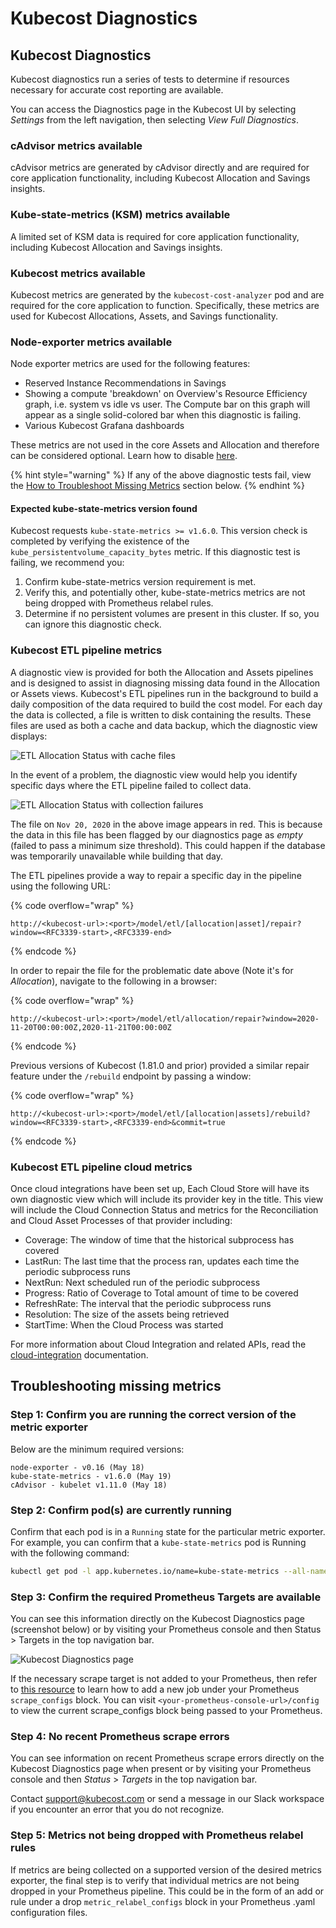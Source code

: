 # Kubecost Diagnostics

## Kubecost Diagnostics

Kubecost diagnostics run a series of tests to determine if resources necessary for accurate cost reporting are available.

You can access the Diagnostics page in the Kubecost UI by selecting _Settings_ from the left navigation, then selecting _View Full Diagnostics_.

### cAdvisor metrics available

cAdvisor metrics are generated by cAdvisor directly and are required for core application functionality, including Kubecost Allocation and Savings insights.

### Kube-state-metrics (KSM) metrics available

A limited set of KSM data is required for core application functionality, including Kubecost Allocation and Savings insights.

### Kubecost metrics available

Kubecost metrics are generated by the `kubecost-cost-analyzer` pod and are required for the core application to function. Specifically, these metrics are used for Kubecost Allocations, Assets, and Savings functionality.

### Node-exporter metrics available

Node exporter metrics are used for the following features:

* Reserved Instance Recommendations in Savings
* Showing a compute 'breakdown' on Overview's Resource Efficiency graph, i.e. system vs idle vs user. The Compute bar on this graph will appear as a single solid-colored bar when this diagnostic is failing.
* Various Kubecost Grafana dashboards

These metrics are not used in the core Assets and Allocation and therefore can be considered optional. Learn how to disable [here](https://docs.kubecost.com/using-kubecost/getting-started#using-an-existing-node-exporter).

{% hint style="warning" %}
If any of the above diagnostic tests fail, view the [How to Troubleshoot Missing Metrics](diagnostics.md#how-to-troubleshoot-missing-metrics) section below.
{% endhint %}

#### Expected kube-state-metrics version found

Kubecost requests `kube-state-metrics >= v1.6.0`. This version check is completed by verifying the existence of the `kube_persistentvolume_capacity_bytes` metric. If this diagnostic test is failing, we recommend you:

1. Confirm kube-state-metrics version requirement is met.
2. Verify this, and potentially other, kube-state-metrics metrics are not being dropped with Prometheus relabel rules.
3. Determine if no persistent volumes are present in this cluster. If so, you can ignore this diagnostic check.

### Kubecost ETL pipeline metrics

A diagnostic view is provided for both the Allocation and Assets pipelines and is designed to assist in diagnosing missing data found in the Allocation or Assets views. Kubecost's ETL pipelines run in the background to build a daily composition of the data required to build the cost model. For each day the data is collected, a file is written to disk containing the results. These files are used as both a cache and data backup, which the diagnostic view displays:

![ETL Allocation Status with cache files](/images/diagnostics-etl.png)

In the event of a problem, the diagnostic view would help you identify specific days where the ETL pipeline failed to collect data.

![ETL Allocation Status with collection failures](/images/diagnostics-etl-problem.png)

The file on `Nov 20, 2020` in the above image appears in red. This is because the data in this file has been flagged by our diagnostics page as _empty_ (failed to pass a minimum size threshold). This could happen if the database was temporarily unavailable while building that day.

The ETL pipelines provide a way to repair a specific day in the pipeline using the following URL:

{% code overflow="wrap" %}
```
http://<kubecost-url>:<port>/model/etl/[allocation|asset]/repair?window=<RFC3339-start>,<RFC3339-end>
```
{% endcode %}

In order to repair the file for the problematic date above (Note it's for _Allocation_), navigate to the following in a browser:

{% code overflow="wrap" %}
```
http://<kubecost-url>:<port>/model/etl/allocation/repair?window=2020-11-20T00:00:00Z,2020-11-21T00:00:00Z
```
{% endcode %}

Previous versions of Kubecost (1.81.0 and prior) provided a similar repair feature under the `/rebuild` endpoint by passing a window:

{% code overflow="wrap" %}
```
http://<kubecost-url>:<port>/model/etl/[allocation|assets]/rebuild?window=<RFC3339-start>,<RFC3339-end>&commit=true
```
{% endcode %}

### Kubecost ETL pipeline cloud metrics

Once cloud integrations have been set up, Each Cloud Store will have its own diagnostic view which will include its provider key in the title. This view will include the Cloud Connection Status and metrics for the Reconciliation and Cloud Asset Processes of that provider including:

* Coverage: The window of time that the historical subprocess has covered
* LastRun: The last time that the process ran, updates each time the periodic subprocess runs
* NextRun: Next scheduled run of the periodic subprocess
* Progress: Ratio of Coverage to Total amount of time to be covered
* RefreshRate: The interval that the periodic subprocess runs
* Resolution: The size of the assets being retrieved
* StartTime: When the Cloud Process was started

For more information about Cloud Integration and related APIs, read the [cloud-integration](/cloud-integration.md) documentation.

## Troubleshooting missing metrics

### Step 1: Confirm you are running the correct version of the metric exporter

Below are the minimum required versions:

```
node-exporter - v0.16 (May 18)
kube-state-metrics - v1.6.0 (May 19)
cAdvisor - kubelet v1.11.0 (May 18)
```

### Step 2: Confirm pod(s) are currently running

Confirm that each pod is in a `Running` state for the particular metric exporter. For example, you can confirm that a `kube-state-metrics` pod is Running with the following command:

```bash
kubectl get pod -l app.kubernetes.io/name=kube-state-metrics --all-namespaces
```

### Step 3: Confirm the required Prometheus Targets are available

You can see this information directly on the Kubecost Diagnostics page (screenshot below) or by visiting your Prometheus console and then Status > Targets in the top navigation bar.

![Kubecost Diagnostics page](/images/diagnostics-prom-targets.png)

If the necessary scrape target is not added to your Prometheus, then refer to [this resource](https://prometheus.io/docs/prometheus/latest/configuration/configuration/#scrape\_config) to learn how to add a new job under your Prometheus `scrape_configs` block. You can visit `<your-prometheus-console-url>/config` to view the current scrape\_configs block being passed to your Prometheus.

### Step 4: No recent Prometheus scrape errors

You can see information on recent Prometheus scrape errors directly on the Kubecost Diagnostics page when present or by visiting your Prometheus console and then _Status_ > _Targets_ in the top navigation bar.

Contact support@kubecost.com or send a message in our Slack workspace if you encounter an error that you do not recognize.

### Step 5: Metrics not being dropped with Prometheus relabel rules

If metrics are being collected on a supported version of the desired metrics exporter, the final step is to verify that individual metrics are not being dropped in your Prometheus pipeline. This could be in the form of an add or rule under a drop `metric_relabel_configs` block in your Prometheus .yaml configuration files.
